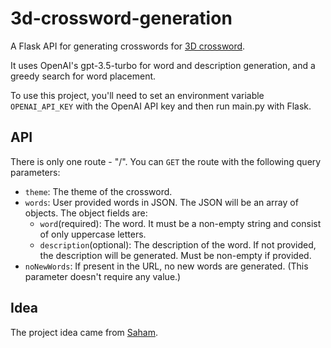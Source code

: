 # 3d-crossword-generation
A Flask API for generating crosswords for [3D crossword](https://github.com/ShouvikGhosh2048/3d-crossword).

It uses OpenAI's gpt-3.5-turbo for word and description generation, and a greedy search for word placement.

To use this project, you'll need to set an environment variable `OPENAI_API_KEY` with the OpenAI API key and then run main.py with Flask.

## API
There is only one route - "/".
You can `GET` the route with the following query parameters:
- `theme`: The theme of the crossword.
- `words`: User provided words in JSON. The JSON will be an array of objects. The object fields are:
  - `word`(required): The word. It must be a non-empty string and consist of only uppercase letters.
  - `description`(optional): The description of the word. If not provided, the description will be generated. Must be non-empty if provided.
- `noNewWords`: If present in the URL, no new words are generated. (This parameter doesn't require any value.)

## Idea
The project idea came from [Saham](https://www.linkedin.com/in/saham-sil-943112277/).

